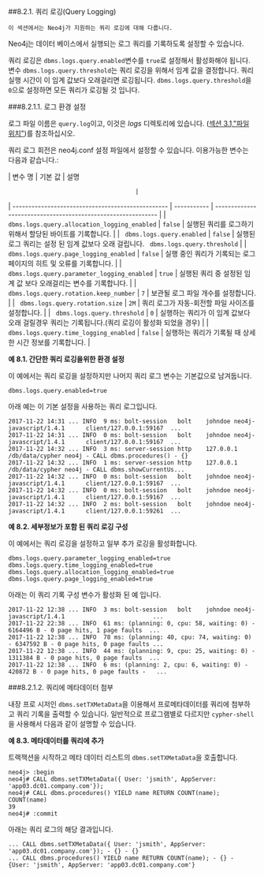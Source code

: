 
##8.2.1. 쿼리 로깅(Query Logging)

```
이 섹션에서는 Neo4j가 지원하는 쿼리 로깅에 대해 다룹니다. 
```
 
Neo4j는 데이터 베이스에서 실행되는 로그 쿼리를 기록하도록 설정할 수 있습니다. 

쿼리 로깅은 ```dbms.logs.query.enabled```변수를 ```true```로 설정해서 활성화해야 됩니다. 변수 ```dbms.logs.query.threshold```는 쿼리 로깅을 위해서 임계 값을 결정합니다. 쿼리 실행 시간이 이 임계 값보다 오래걸리면 로깅됩니다. ```dbms.logs.query.threshold```을 ```0```으로 설정하면 모든 쿼리가 로깅될 것 입니다. 


###8.2.1.1. 로그 환경 설정

로그 파일 이름은 ```query.log```이고, 이것은 *logs* 디렉토리에 있습니다. ([섹션 3.1,"파일 위치"]("https://neo4j.com/docs/operations-manual/current/configuration/file-locations/"))를 참조하십시오.

쿼리 로그 회전은 neo4j.conf 설정 파일에서 설정할 수 있습니다. 이용가능한 변수는 다음과 같습니다.:

| 변수 명                                           | 기본 값     | 설명                 


                                        |
| ------------------------------------------------- | ----------- | ------------------------------------------------------------ |
| ``` dbms.logs.query.allocation_logging_enabled``` | ```false``` | 실행된 쿼리를 로그하기 위해서 할당된 바이트를 기록합니다.    |
| ``` dbms.logs.query.enabled```                    | ```false``` | 실행된 로그 쿼리는 설정 된 임계 값보다 오래 걸립니다. ``` dbms.logs.query.threshold``` |
| ``` dbms.logs.query.page_logging_enabled```       | ```false``` | 실행 중인 쿼리가 기록되는  로그 페이지의 히트 및 오류를 기록합니다. |
| ``` dbms.logs.query.parameter_logging_enabled```  | ```true```  | 실행된 쿼리 중 설정된 임계 값 보다 오래걸리는 변수를 기록합니다. |
| ``` dbms.logs.query.rotation.keep_number```       | ```7```     | 보관될 로그 파일 개수를 설정합니다.                         |
| ``` dbms.logs.query.rotation.size```              | ```2M```    | 쿼리 로그가 자동-회전할 파일 사이즈를 설정합니다.              |
| ``` dbms.logs.query.threshold```                  | ```0```     | 실행하는 쿼리가 이 임계 값보다 오래 걸릴경우 쿼리는 기록됩니다.(쿼리 로깅이 활성화 되었을 경우) |
| ``` dbms.logs.query.time_logging_enabled```       | ```false``` | 실행하는 쿼리가 기록될 때 상세한 시간 정보를 기록합니다. |


**예 8.1. 간단한 쿼리 로깅을위한 환경 설정**

이 예에서는 쿼리 로깅을 설정하지만 나머지 쿼리 로그 변수는 기본값으로 남겨둡니다. 

```
dbms.logs.query.enabled=true
```

아래 예는 이 기본 설정을 사용하는 쿼리 로그입니다. 

```
2017-11-22 14:31 ... INFO  9 ms: bolt-session   bolt    johndoe neo4j-javascript/1.4.1      client/127.0.0.1:59167  ...
2017-11-22 14:31 ... INFO  0 ms: bolt-session   bolt    johndoe neo4j-javascript/1.4.1      client/127.0.0.1:59167  ...
2017-11-22 14:32 ... INFO  3 ms: server-session http    127.0.0.1   /db/data/cypher neo4j - CALL dbms.procedures() - {}
2017-11-22 14:32 ... INFO  1 ms: server-session http    127.0.0.1   /db/data/cypher neo4j - CALL dbms.showCurrentUs...
2017-11-22 14:32 ... INFO  0 ms: bolt-session   bolt    johndoe neo4j-javascript/1.4.1      client/127.0.0.1:59167  ...
2017-11-22 14:32 ... INFO  0 ms: bolt-session   bolt    johndoe neo4j-javascript/1.4.1      client/127.0.0.1:59167  ...
2017-11-22 14:32 ... INFO  2 ms: bolt-session   bolt    johndoe neo4j-javascript/1.4.1      client/127.0.0.1:59261  ...
```

**예 8.2. 세부정보가 포함 된 쿼리 로깅 구성**

이 예에서는 쿼리 로깅을 설정하고 일부 추가 로깅을 활성화합니다. 

```
dbms.logs.query.parameter_logging_enabled=true
dbms.logs.query.time_logging_enabled=true
dbms.logs.query.allocation_logging_enabled=true
dbms.logs.query.page_logging_enabled=true
```

아래는 이 쿼리 기록 구성 변수가 활성화 된 예 입니다. 

```
2017-11-22 12:38 ... INFO  3 ms: bolt-session   bolt    johndoe neo4j-javascript/1.4.1                         ...
2017-11-22 22:38 ... INFO  61 ms: (planning: 0, cpu: 58, waiting: 0) - 6164496 B - 0 page hits, 1 page faults  ...
2017-11-22 12:38 ... INFO  78 ms: (planning: 40, cpu: 74, waiting: 0) - 6347592 B - 0 page hits, 0 page faults ...
2017-11-22 12:38 ... INFO  44 ms: (planning: 9, cpu: 25, waiting: 0) - 1311384 B - 0 page hits, 0 page faults  ...
2017-11-22 12:38 ... INFO  6 ms: (planning: 2, cpu: 6, waiting: 0) - 420872 B - 0 page hits, 0 page faults -   ...
```

###8.2.1.2. 쿼리에 메타데이터 첨부 

내장 프로 시저인 ```dbms.setTXMetaData```을 이용해서 프로메타데이터를 쿼리에 첨부하고 쿼리 기록을 출력할 수 있습니다. 일반적으로 프로그램별로 다르지만 ```cypher-shell```을 사용해서 다음과 같이 설명할 수 있습니다. 

**예 8.3. 메타데이터를 쿼리에 추가**


트랙잭션을 시작하고 메타 데이터 리스트의 ```dbms.setTXMetaData```을 호출합니다. 

```
neo4j> :begin
neo4j# CALL dbms.setTXMetaData({ User: 'jsmith', AppServer: 'app03.dc01.company.com'});
neo4j# CALL dbms.procedures() YIELD name RETURN COUNT(name);
COUNT(name)
39
neo4j# :commit
```

아래는 쿼리 로그의 해당 결과입니다. 

```
... CALL dbms.setTXMetaData({ User: 'jsmith', AppServer: 'app03.dc01.company.com'}); - {} - {}
... CALL dbms.procedures() YIELD name RETURN COUNT(name); - {} - {User: 'jsmith', AppServer: 'app03.dc01.company.com'}
```
